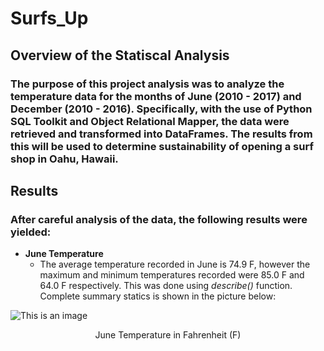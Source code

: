 # Surfs_Up 

## Overview of the Statiscal Analysis
### The purpose of this project analysis was to analyze the temperature data for the months of June (2010 - 2017) and December (2010 - 2016). Specifically, with the use of Python SQL Toolkit and Object Relational Mapper, the data were retrieved and transformed into DataFrames. The results from this will be used to determine sustainability of opening a surf shop in Oahu, Hawaii. 

## Results
### After careful analysis of the data, the following results were yielded:
- **June Temperature**
    - The average temperature recorded in June is 74.9 F, however the maximum and minimum temperatures recorded were 85.0 F and 64.0 F respectively. This was done using *describe()* function. Complete summary statics is shown in the picture below:

![This is an image](../resources/surfs_up/june_temps_stat.png)
<p align="center">
    June Temperature in Fahrenheit (F)
</p>